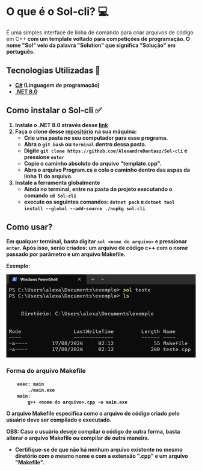 # O que é o Sol-cli? :computer:
É uma simples interface de linha de comando para criar arquivos de código em C++<b>
com um template voltado para competições de programação. O nome "Sol" veio da palavra "Solution" que significa "Solução" em português.

## Tecnologias Utilizadas :pushpin:
- [C#](https://learn.microsoft.com/en-us/dotnet/csharp/) (Linguagem de programação)<br>
- [.NET 8.0](https://dotnet.microsoft.com/en-us/download/dotnet)<br>

## Como instalar o Sol-cli :white_check_mark:
1. Instale o **.NET 8.0** através desse [link](https://dotnet.microsoft.com/en-us/download/dotnet/8.0)
2. Faça o clone desse [repositório](https://github.com/AlexandreDantasz/Sol-cli) na sua máquina:
    - Crie uma pasta no seu computador para esse programa.
    - Abra o `git bash` ou `terminal` dentro dessa pasta.
    - Digite `git clone https://github.com/AlexandreDantasz/Sol-cli` e pressione `enter`
    - Copie o caminho absoluto do arquivo "template.cpp".
    - Abra o arquivo Program.cs e cole o caminho dentro das aspas da linha 11 do arquivo.
3. Instale a ferramenta globalmente
    - Ainda no terminal, entre na pasta do projeto executando o comando `cd Sol-cli`
    - execute os seguintes comandos: `dotnet pack` e `dotnet tool install --global --add-source ./nupkg sol.cli`

## Como usar?
Em qualquer terminal, basta digitar `sol <nome do arquivo>` e pressionar `enter`.
Após isso, serão criados: um arquivo de código c++ com o nome passado por parâmetro e um arquivo Makefile.

Exemplo: <br>

<img src="./Assets/exemplo.png"/>

### Forma do arquivo Makefile
```
    exec: main
        ./main.exe
    main:
        g++ <nome do arquivo>.cpp -o main.exe
```

O arquivo Makefile especifica como o arquivo de código criado pelo usuário deve ser compilado e executado.  

OBS: Caso o usuário deseje compilar o código de outra forma, basta alterar o arquivo Makefile ou compilar de outra maneira.

- Certifique-se de que não há nenhum arquivo existente no mesmo diretório com o mesmo nome e com a extensão ".cpp" e um arquivo "Makefile".